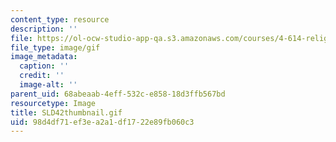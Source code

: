 ```yaml
---
content_type: resource
description: ''
file: https://ol-ocw-studio-app-qa.s3.amazonaws.com/courses/4-614-religious-architecture-and-islamic-cultures-fall-2002/98d4df71ef3ea2a1df1722e89fb060c3_SLD42thumbnail.gif
file_type: image/gif
image_metadata:
  caption: ''
  credit: ''
  image-alt: ''
parent_uid: 68abeaab-4eff-532c-e858-18d3ffb567bd
resourcetype: Image
title: SLD42thumbnail.gif
uid: 98d4df71-ef3e-a2a1-df17-22e89fb060c3
---
```

